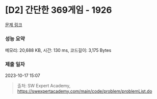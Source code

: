 # [D2] 간단한 369게임 - 1926 

[문제 링크](https://swexpertacademy.com/main/code/problem/problemDetail.do?contestProbId=AV5PTeo6AHUDFAUq) 

### 성능 요약

메모리: 20,688 KB, 시간: 130 ms, 코드길이: 3,175 Bytes

### 제출 일자

2023-10-17 15:07



> 출처: SW Expert Academy, https://swexpertacademy.com/main/code/problem/problemList.do